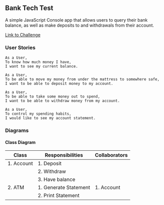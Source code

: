 ## Bank Tech Test

A simple JavaScript Console app that allows users to query their bank balance, as well as make deposits to and withdrawals from their account.

[Link to Challenge](https://github.com/makersacademy/course/blob/master/individual_challenges/bank_tech_test.md)

### User Stories

```
As a User,
To know how much money I have,
I want to see my current balance. 
```

```
As a User,
To be able to move my money from under the mattress to somewhere safe,
I want to be able to deposit money to my account.
```

```
As a User,
To be able to take some money out to spend,
I want to be able to withdraw money from my account.
```

```
As a User,
To control my spending habits,
I would like to see my account statement.
```

### Diagrams
#### Class Diagram

| Class         | Responsibilities      | Collaborators   |
| ------------- | --------------------- | --------------- |
| 1. Account    | 1. Deposit            |                 |
|               | 2. Withdraw           |                 |
|               | 3. Have balance       |                 |
| 2. ATM        | 1. Generate Statement | 1. Account      |
|               | 2. Print Statement    |                 |